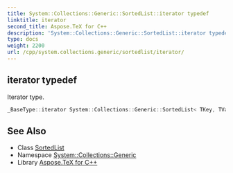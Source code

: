 ```yaml
---
title: System::Collections::Generic::SortedList::iterator typedef
linktitle: iterator
second_title: Aspose.TeX for C++
description: 'System::Collections::Generic::SortedList::iterator typedef. Iterator type in C++.'
type: docs
weight: 2200
url: /cpp/system.collections.generic/sortedlist/iterator/
---
```

## iterator typedef


Iterator type.

```cpp
_BaseType::iterator System::Collections::Generic::SortedList< TKey, TValue >::iterator
```

## See Also

* Class [SortedList](../)
* Namespace [System::Collections::Generic](../../)
* Library [Aspose.TeX for C++](../../../)
